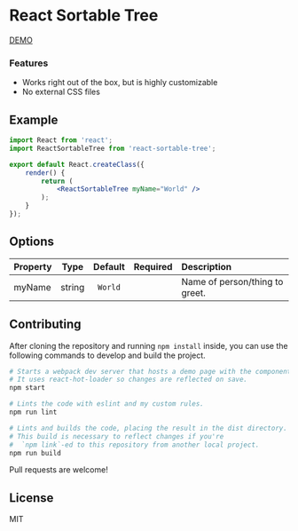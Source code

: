 # React Sortable Tree

[DEMO](https://fritz-c.github.io/react-sortable-tree/)

### Features

- Works right out of the box, but is highly customizable
- No external CSS files

## Example

```jsx
import React from 'react';
import ReactSortableTree from 'react-sortable-tree';

export default React.createClass({
    render() {
        return (
            <ReactSortableTree myName="World" />
        );
    }
});

```

## Options

Property            | Type   | Default        | Required | Description
:-------------------|:------:|:--------------:|:--------:|:----------------------------------------
myName              | string | `World`        |          | Name of person/thing to greet.

## Contributing

After cloning the repository and running `npm install` inside, you can use the following commands to develop and build the project.

```sh
# Starts a webpack dev server that hosts a demo page with the component.
# It uses react-hot-loader so changes are reflected on save.
npm start

# Lints the code with eslint and my custom rules.
npm run lint

# Lints and builds the code, placing the result in the dist directory.
# This build is necessary to reflect changes if you're 
#  `npm link`-ed to this repository from another local project.
npm run build
```

Pull requests are welcome!

## License

MIT
